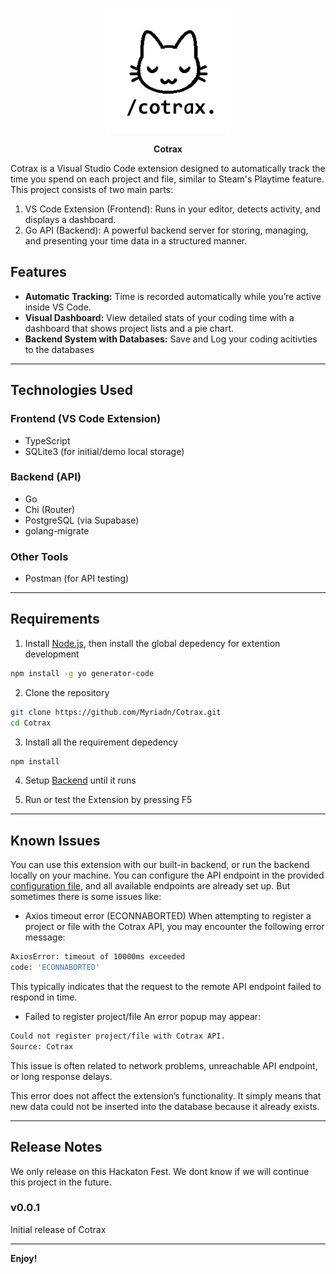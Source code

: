 <p align="center">
  <img src="./images/cotrax-logo.png" alt="Cotrax Logo" width="200"/>
</p>

<p align="center">
  <b>Cotrax</b>
</p>

Cotrax is a Visual Studio Code extension designed to automatically track the time you spend on each project and file, similar to Steam's Playtime feature. This project consists of two main parts:

1. VS Code Extension (Frontend): Runs in your editor, detects activity, and displays a dashboard.
2. Go API (Backend): A powerful backend server for storing, managing, and presenting your time data in a structured manner.

## Features

- **Automatic Tracking:** Time is recorded automatically while you’re active inside VS Code.
- **Visual Dashboard:** View detailed stats of your coding time with a dashboard that shows project lists and a pie chart.
- **Backend System with Databases:**  Save and Log your coding acitivties to the databases

---

## Technologies Used

### Frontend (VS Code Extension)
- TypeScript  
- SQLite3 (for initial/demo local storage)

### Backend (API)
- Go  
- Chi (Router)  
- PostgreSQL (via Supabase)  
- golang-migrate  

### Other Tools
- Postman (for API testing)

---

## Requirements

1. Install [Node.js](https://nodejs.org/en/download), then install the global depedency for extention development
```bash
npm install -g yo generator-code
```

2. Clone the repository
```sh
git clone https://github.com/Myriadn/Cotrax.git
cd Cotrax
```

3. Install all the requirement depedency
```bash
npm install
```

4. Setup [Backend](cotrax_api/README.md) until it runs

5. Run or test the Extension by pressing F5 

---

## Known Issues

You can use this extension with our built-in backend, or run the backend locally on your machine. You can configure the API endpoint in the provided [configuration file](./src/api/apiService.ts), and all available endpoints are already set up. But sometimes there is some issues like:

- Axios timeout error (ECONNABORTED)
When attempting to register a project or file with the Cotrax API, you may encounter the following error message:
```bash
AxiosError: timeout of 10000ms exceeded
code: 'ECONNABORTED'
```
This typically indicates that the request to the remote API endpoint failed to respond in time.

- Failed to register project/file
An error popup may appear:
```bash
Could not register project/file with Cotrax API.
Source: Cotrax
```
This issue is often related to network problems, unreachable API endpoint, or long response delays.

This error does not affect the extension’s functionality. It simply means that new data could not be inserted into the database because it already exists.

---

## Release Notes

We only release on this Hackaton Fest. We dont know if we will continue this project in the future.


### v0.0.1

Initial release of Cotrax

---

**Enjoy!**

